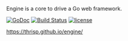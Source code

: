 Engine is a core to drive a Go web framework.

[![GoDoc](https://godoc.org/github.com/thrisp/engine?status.png)](https://godoc.org/github.com/thrisp/engine)
[![Build Status](https://travis-ci.org/thrisp/engine.svg?branch=develop)](https://travis-ci.org/thrisp/engine)
[![license](http://img.shields.io/badge/license-MIT-red.svg?style=flat)](https://raw.githubusercontent.com/thrisp/engine/master/LICENSE)

https://thrisp.github.io/engine/
